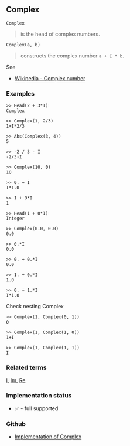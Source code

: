 ## Complex

```
Complex
```

> is the head of complex numbers.

```
Complex(a, b)
```

> constructs the complex number `a + I * b`.

See 
* [Wikipedia - Complex number](https://en.wikipedia.org/wiki/Complex_number) 

### Examples

```
>> Head(2 + 3*I)
Complex

>> Complex(1, 2/3)
1+I*2/3

>> Abs(Complex(3, 4))
5

>> -2 / 3 - I
-2/3-I

>> Complex(10, 0)
10

>> 0. + I
I*1.0

>> 1 + 0*I
1

>> Head(1 + 0*I)
Integer

>> Complex(0.0, 0.0)
0.0

>> 0.*I
0.0

>> 0. + 0.*I
0.0

>> 1. + 0.*I
1.0

>> 0. + 1.*I
I*1.0
```

Check nesting Complex

```
>> Complex(1, Complex(0, 1))
0

>> Complex(1, Complex(1, 0))
1+I 

>> Complex(1, Complex(1, 1))
I
```

### Related terms 
[I](I.md), [Im](Im.md), [Re](Re.md)






### Implementation status

* &#x2705; - full supported

### Github

* [Implementation of Complex](https://github.com/axkr/symja_android_library/blob/master/symja_android_library/matheclipse-core/src/main/java/org/matheclipse/core/builtin/Arithmetic.java#L818) 
